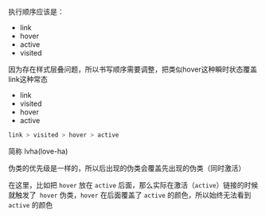 执行顺序应该是：
- link
- hover
- active
- visited

因为存在样式层叠问题，所以书写顺序需要调整，把类似hover这种瞬时状态覆盖link这种常态
- link
- visited
- hover
- active

```css
link > visited > hover > active
```
简称 lvha(love-ha)

伪类的优先级是一样的，所以后出现的伪类会覆盖先出现的伪类（同时激活）

在这里，比如把 `hover` 放在 `active` 后面，那么实际在激活（`active`）链接的时候就触发了` hover` 伪类，`hover` 在后面覆盖了 `active` 的颜色，所以始终无法看到 `active` 的颜色
